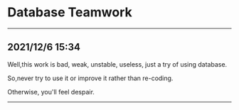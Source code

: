 # Database Teamwork

---
2021/12/6 15:34
---

Well,this work is bad, weak, unstable, useless, just a try of using database.

So,never try to use it or improve it rather than re-coding.

Otherwise, you'll feel despair.

---

